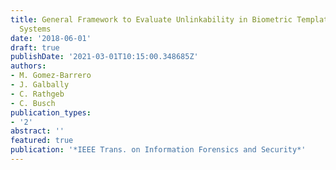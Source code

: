 ```yaml
---
title: General Framework to Evaluate Unlinkability in Biometric Template Protection
  Systems
date: '2018-06-01'
draft: true
publishDate: '2021-03-01T10:15:00.348685Z'
authors:
- M. Gomez-Barrero
- J. Galbally
- C. Rathgeb
- C. Busch
publication_types:
- '2'
abstract: ''
featured: true
publication: '*IEEE Trans. on Information Forensics and Security*'
---
```


